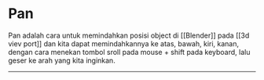 # Pan
Pan adalah cara untuk memindahkan posisi object di [[Blender]] pada [[3d viev port]] dan kita dapat memindahkannya ke atas, bawah, kiri, kanan, dengan cara menekan tombol sroll pada mouse + shift pada keyboard, lalu geser ke arah yang kita inginkan.

---
